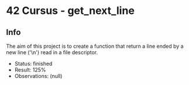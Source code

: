 # 42 Cursus - get_next_line

## Info

The aim of this project is to create a function that return a line ended by a new line ('\n') read in a file descriptor.

- Status: finished
- Result: 125%
- Observations: (null)
